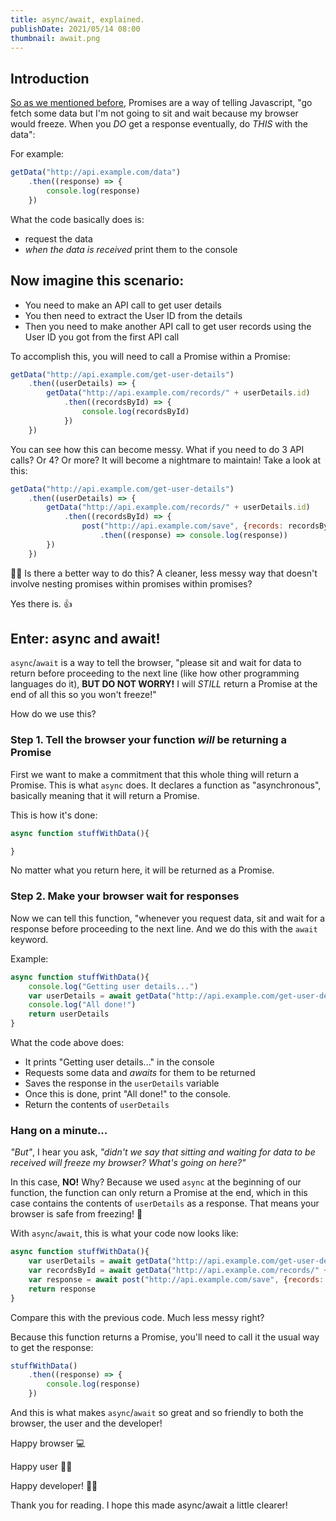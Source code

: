 ```yaml
---
title: async/await, explained.
publishDate: 2021/05/14 08:00
thumbnail: await.png
---
```


## Introduction

[So as we mentioned before](/explained/promises), Promises are a way of telling Javascript, "go fetch some data but I'm not going to sit and wait because my browser would freeze. When you *DO* get a response eventually, do *THIS* with the data":

For example:

```js
getData("http://api.example.com/data")
    .then((response) => {
        console.log(response)
    })
```

What the code basically does is:
- request the data
- *when the data is received* print them to the console

## Now imagine this scenario:

- You need to make an API call to get user details
- You then need to extract the User ID from the details
- Then you need to make another API call to get user records using the User ID you got from the first API call

To accomplish this, you will need to call a Promise within a Promise:

```js
getData("http://api.example.com/get-user-details")
    .then((userDetails) => {
        getData("http://api.example.com/records/" + userDetails.id)
            .then((recordsById) => {
                console.log(recordsById)
            })
    })
```

You can see how this can become messy. What if you need to do 3 API calls? Or 4? Or more? It will become a nightmare to maintain! Take a look at this:

```js
getData("http://api.example.com/get-user-details")
    .then((userDetails) => {
        getData("http://api.example.com/records/" + userDetails.id)
            .then((recordsById) => {
                post("http://api.example.com/save", {records: recordsById})
                    .then((response) => console.log(response))
        })
    })
```

🤷‍♂️ Is there a better way to do this? A cleaner, less messy way that doesn't involve nesting promises within promises within promises?

Yes there is. 👍

## Enter: async and await!

`async`/`await` is a way to tell the browser, "please sit and wait for data to return before proceeding to the next line (like how other programming languages do it), **BUT DO NOT WORRY!** I will *STILL* return a Promise at the end of all this so you won't freeze!"

How do we use this? 

### Step 1. Tell the browser your function *will* be returning a Promise

First we want to make a commitment that this whole thing will return a Promise. This is what `async` does. It declares a function as "asynchronous", basically meaning that it will return a Promise.

This is how it's done:

```js
async function stuffWithData(){

}
```

No matter what you return here, it will be returned as a Promise.

### Step 2. Make your browser wait for responses

Now we can tell this function, "whenever you request data, sit and wait for a response before proceeding to the next line. And we do this with the `await` keyword.

Example:

```js
async function stuffWithData(){
    console.log("Getting user details...")
    var userDetails = await getData("http://api.example.com/get-user-details")
    console.log("All done!")
    return userDetails
}
```

What the code above does:

- It prints "Getting user details..." in the console
- Requests some data and *awaits* for them to be returned
- Saves the response in the `userDetails` variable
- Once this is done, print "All done!" to the console.
- Return the contents of `userDetails`

### Hang on a minute...

*"But"*, I hear you ask, *"didn't we say that sitting and waiting for data to be received will freeze my browser? What's going on here?"*

In this case, **NO!** Why? Because we used `async` at the beginning of our function, the function can only return a Promise at the end, which in this case contains the contents of `userDetails` as a response. That means your browser is safe from freezing! 🙌

With `async`/`await`, this is what your code now looks like: 

```js
async function stuffWithData(){
    var userDetails = await getData("http://api.example.com/get-user-details")
    var recordsById = await getData("http://api.example.com/records/" + userDetails.id)
    var response = await post("http://api.example.com/save", {records: recordsById})
    return response
}
```

Compare this with the previous code. Much less messy right?

Because this function returns a Promise, you'll need to call it the usual way to get the response:

```js
stuffWithData()
    .then((response) => {
        console.log(response)
    })
```

And this is what makes `async`/`await` so great and so friendly to both the browser, the user and the developer!

Happy browser 💻

Happy user 💁‍♂️

Happy developer! 👨‍💻

Thank you for reading. I hope this made async/await a little clearer!

